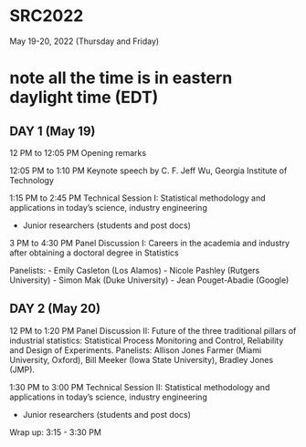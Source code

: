 # SRC2022
May 19-20, 2022 (Thursday and Friday)
 
# note all the time is in eastern daylight time (EDT)
 
DAY 1 (May 19)
--------------------
 
12 PM to 12:05 PM
Opening remarks

12:05 PM to 1:10 PM
Keynote speech by C. F. Jeff Wu, Georgia Institute of Technology

1:15 PM to 2:45 PM
Technical Session I: Statistical methodology and applications in today’s science, industry engineering 
-	Junior researchers (students and post docs)
 
3 PM to 4:30 PM
Panel Discussion I: Careers in the academia and industry after obtaining a doctoral degree in Statistics

Panelists: - Emily Casleton (Los Alamos)
           - Nicole Pashley (Rutgers University)
           - Simon Mak (Duke University)
           - Jean Pouget-Abadie (Google)


DAY 2 (May 20)
---------------------

12 PM to 1:20 PM
Panel Discussion II: Future of the three traditional pillars of industrial statistics: Statistical Process Monitoring and Control, Reliability and Design of Experiments. 
Panelists: Allison Jones Farmer (Miami University, Oxford), Bill Meeker (Iowa State University), Bradley Jones (JMP).

1:30 PM to 3:00 PM
Technical Session II: Statistical methodology and applications in today’s science, industry engineering 
-	Junior researchers (students and post docs)
 
Wrap up: 3:15 - 3:30 PM
